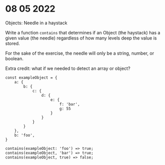 # 08 05 2022

Objects: Needle in a haystack

Write a function `contains` that determines if an Object (the haystack) has a given value (the needle) regardless of how many levels deep the value is stored.

For the sake of the exercise, the needle will only be a string, number, or boolean.

Extra credit: what if we needed to detect an array or object?

```
const exampleObject = {
    a: {
        b: {
            c: {
                d: {
                    e: {
                        f: 'bar',
                        g: 55
                    }
                }
            }
        }
    },
    b: 'foo',
}

contains(exampleObject: 'foo') => true;
contains(exampleObject, 'bar') => true;
contains(exampleObject, true) => false;
```
